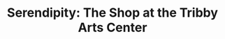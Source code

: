 ---
title: "Serendipity: The Shop at the Tribby Arts Center"
url: /fort-myers/serendipity-the-shop-at-the-tribby-arts-center/
shop: gift
---
